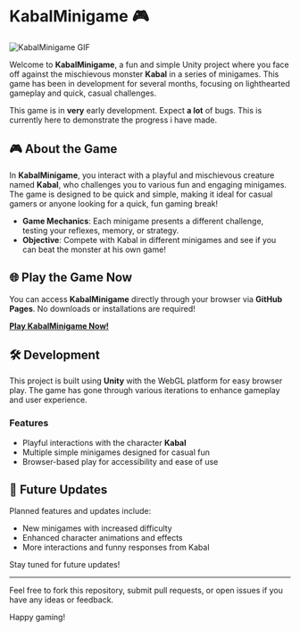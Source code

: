 # KabalMinigame 🎮

![KabalMinigame GIF](https://github.com/user-attachments/assets/2ab49584-c2ed-46b4-b5e5-47d18007c1eb)


Welcome to **KabalMinigame**, a fun and simple Unity project where you face off against the mischievous monster **Kabal** in a series of minigames. This game has been in development for several months, focusing on lighthearted gameplay and quick, casual challenges.

This game is in **very** early development. Expect **a lot** of bugs. This is currently here to demonstrate the progress i have made. 

## 🎮 About the Game

In **KabalMinigame**, you interact with a playful and mischievous creature named **Kabal**, who challenges you to various fun and engaging minigames. The game is designed to be quick and simple, making it ideal for casual gamers or anyone looking for a quick, fun gaming break!

- **Game Mechanics**: Each minigame presents a different challenge, testing your reflexes, memory, or strategy.
- **Objective**: Compete with Kabal in different minigames and see if you can beat the monster at his own game!

## 🌐 Play the Game Now

You can access **KabalMinigame** directly through your browser via **GitHub Pages**. No downloads or installations are required!

[**Play KabalMinigame Now!**](https://mushroom-ano.github.io/KabalMinigame/)

## 🛠 Development

This project is built using **Unity** with the WebGL platform for easy browser play. The game has gone through various iterations to enhance gameplay and user experience.

### Features
- Playful interactions with the character **Kabal**
- Multiple simple minigames designed for casual fun
- Browser-based play for accessibility and ease of use

## 🔧 Future Updates

Planned features and updates include:
- New minigames with increased difficulty
- Enhanced character animations and effects
- More interactions and funny responses from Kabal

Stay tuned for future updates!

---

Feel free to fork this repository, submit pull requests, or open issues if you have any ideas or feedback.

Happy gaming!
